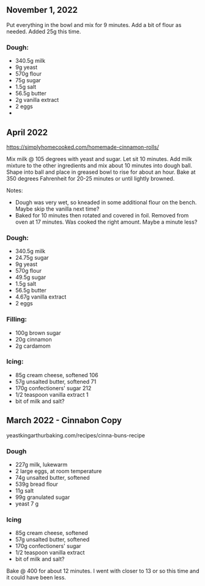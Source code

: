 ## November 1, 2022
Put everything in the bowl and mix for 9 minutes. Add a bit of flour as needed. Added 25g this time.

### Dough:
- 340.5g milk
- 9g yeast
- 570g flour
- 75g sugar
- 1.5g salt
- 56.5g butter
- 2g vanilla extract
- 2 eggs
- 

## April 2022
https://simplyhomecooked.com/homemade-cinnamon-rolls/

Mix milk @ 105 degrees with yeast and sugar. Let sit 10 minutes. Add milk mixture to the other ingredients and mix about 10 minutes into dough ball. Shape into ball and place in greased bowl to rise for about an hour. Bake at 350 degrees Fahrenheit for 20-25 minutes or until lightly browned.

Notes: 
- Dough was very wet, so kneaded in some additional flour on the bench. Maybe skip the vanilla next time?
- Baked for 10 minutes then rotated and covered in foil. Removed from oven at 17 minutes. Was cooked the right amount. Maybe a minute less?

### Dough:
- 340.5g milk
- 24.75g sugar
- 9g yeast
- 570g flour
- 49.5g sugar
- 1.5g salt
- 56.5g butter
- 4.67g vanilla extract
- 2 eggs


### Filling:
- 100g brown sugar 
- 20g cinnamon
- 2g cardamom

### Icing:
- 85g cream cheese, softened 106
- 57g unsalted butter, softened 71
- 170g confectioners' sugar 212
- 1/2 teaspoon vanilla extract 1
- bit of milk and salt?


## March 2022 - Cinnabon Copy
yeastkingarthurbaking.com/recipes/cinna-buns-recipe

### Dough
- 227g milk, lukewarm
- 2 large eggs, at room temperature
- 74g unsalted butter, softened
- 539g bread flour
- 11g salt
- 99g granulated sugar
- yeast 7 g

### Icing
- 85g cream cheese, softened
- 57g unsalted butter, softened
- 170g confectioners' sugar
- 1/2 teaspoon vanilla extract
- bit of milk and salt?

Bake @ 400 for about 12 minutes. I went with closer to 13 or so this time and it could have been less.
